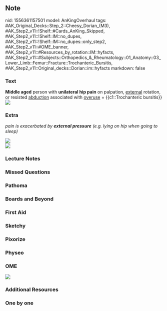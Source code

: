 ## Note
nid: 1556361157501
model: AnKingOverhaul
tags: #AK_Original_Decks::Step_2::Cheesy_Dorian_(M3), #AK_Step2_v11::!Shelf::#Cards_AnKing_Skipped, #AK_Step2_v11::!Shelf::IM::no_dupes, #AK_Step2_v11::!Shelf::IM::no_dupes::only_step2, #AK_Step2_v11::#OME_banner, #AK_Step2_v11::#Resources_by_rotation::IM::hyfacts, #AK_Step2_v11::#Subjects::Orthopedics_&_Rheumatology::01_Anatomy::03_Lower_Limb::Femur::Fracture::Trochanteric_Bursitis, #AK_Step2_v11::Original_decks::Dorian::im::hyfacts
markdown: false

### Text
<div>
  <b>Middle aged</b> person with <b>unilateral hip pain</b> on
  palpation, <u>external</u> rotation, or resisted <u>abduction</u>
  associated with <u>overuse</u> = {{c1::Trochanteric bursitis}}
</div>
<div><img src="paste-2260698985922561.jpg"></div>

### Extra
<i>pain is exacerbated by <b>external pressure</b> (e.g. lying on
hip when going to sleep)</i>
<div>
  <i><img src="paste-2260733345660929.jpg"></i>
</div>
<div>
  <div>
    <i><img src="paste-724951824859139.jpg"></i>
  </div>
</div>

### Lecture Notes


### Missed Questions


### Pathoma


### Boards and Beyond


### First Aid


### Sketchy


### Pixorize


### Physeo


### OME
<div class="ome-widget">
  <a href="https://onlinemeded.org?ref=anki"><img src=
  "_OME_AnkiFlashcards_General_3.png"></a>
</div>

### Additional Resources


### One by one

